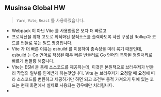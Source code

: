 ## Musinsa Global HW

> `Yarn`, `Vite`, `React` 를 사용하였습니다.

* Webpack 이 아닌 Vite 를 사용한점은 보다 더 빠르고
* 프로덕션을 위해 고도로 최적화된 정적소스를 출력하도록 사전 구성된 Rollup과 코드를 번들로 묶는 빌드 명령입니다.
* Vite 가 더 빠른 이유는 esbuild 를 이용하여 종속성을 미리 묶기 때문인데, esbuild 는  Go 언어로 작성된 매우 빠른 번들러로 Go 언어의 특화된 병렬처리로 빠르게 번들링 해줍니다. 
* Vite는 ESM 을 통해 소스코드를 제공하는데, 이것은 본질적으로 브라우저가 번들러 작업의 일부를 인계받게 하는것입니다. Vite 는 브라우저가 요청할 때 요청에 따라 소스코드를 변환하고 제공하기만 하면 되고 조건부 동적 가져오기 뒤에 있는 코드는 현재 화면에서 실제로 사용되는 경우에만 처리됩니다. 
* 
